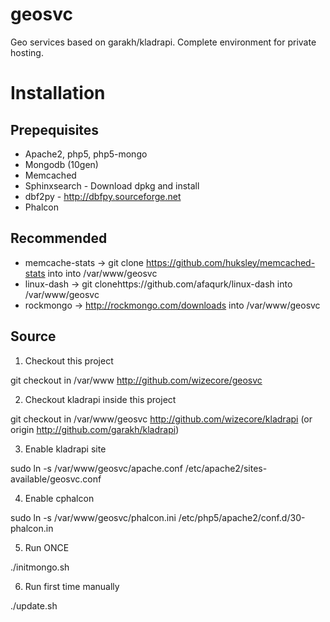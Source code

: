 geosvc
======

Geo services based on garakh/kladrapi. Complete environment for private hosting.

Installation
============

Prepequisites
---

- Apache2, php5, php5-mongo
- Mongodb (10gen)
- Memcached
- Sphinxsearch - Download dpkg and install
- dbf2py - http://dbfpy.sourceforge.net
- Phalcon

Recommended
---
- memcache-stats -> git clone https://github.com/huksley/memcached-stats into  into /var/www/geosvc
- linux-dash -> git clonehttps://github.com/afaqurk/linux-dash into /var/www/geosvc
- rockmongo -> http://rockmongo.com/downloads into /var/www/geosvc

Source
---

1. Checkout this project

  git checkout in /var/www http://github.com/wizecore/geosvc

2. Checkout kladrapi inside this project

  git checkout in /var/www/geosvc http://github.com/wizecore/kladrapi (or origin http://github.com/garakh/kladrapi)

3. Enable kladrapi site

  sudo ln -s /var/www/geosvc/apache.conf /etc/apache2/sites-available/geosvc.conf

4. Enable cphalcon

  sudo ln -s /var/www/geosvc/phalcon.ini /etc/php5/apache2/conf.d/30-phalcon.in

5. Run ONCE

  ./initmongo.sh

6. Run first time manually

  ./update.sh
